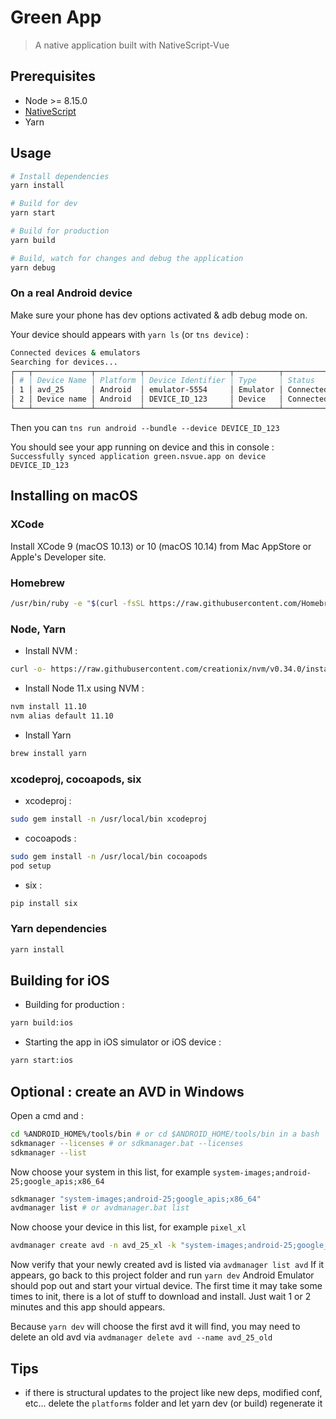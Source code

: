 # Green App

> A native application built with NativeScript-Vue

## Prerequisites

* Node >= 8.15.0
* [NativeScript](https://docs.nativescript.org/angular/start/quick-setup)
* Yarn

## Usage

```bash
# Install dependencies
yarn install

# Build for dev
yarn start

# Build for production
yarn build

# Build, watch for changes and debug the application
yarn debug
```

### On a real Android device

Make sure your phone has dev options activated & adb debug mode on.

Your device should appears with `yarn ls` (or `tns device`) :

```bash
Connected devices & emulators
Searching for devices...
┌───┬─────────────┬──────────┬───────────────────┬──────────┬───────────┐
│ # │ Device Name │ Platform │ Device Identifier │ Type     │ Status    │
│ 1 │ avd_25      │ Android  │ emulator-5554     │ Emulator │ Connected │
│ 2 │ Device name │ Android  │ DEVICE_ID_123     │ Device   │ Connected │
└───┴─────────────┴──────────┴───────────────────┴──────────┴───────────┘
```

Then you can `tns run android --bundle --device DEVICE_ID_123`

You should see your app running on device and this in console : `Successfully synced application green.nsvue.app on device DEVICE_ID_123`

## Installing on macOS

### XCode

Install XCode 9 (macOS 10.13) or 10 (macOS 10.14) from Mac AppStore or Apple's Developer site.

### Homebrew

```bash
/usr/bin/ruby -e "$(curl -fsSL https://raw.githubusercontent.com/Homebrew/install/master/install)"
```

### Node, Yarn

* Install NVM :

```bash
curl -o- https://raw.githubusercontent.com/creationix/nvm/v0.34.0/install.sh | bash
```

* Install Node 11.x using NVM :

```bash
nvm install 11.10
nvm alias default 11.10
```

* Install Yarn

```bash
brew install yarn
```

### xcodeproj, cocoapods, six

* xcodeproj :

```bash
sudo gem install -n /usr/local/bin xcodeproj
```

* cocoapods :

```bash
sudo gem install -n /usr/local/bin cocoapods
pod setup
```

* six :

```bash
pip install six
```

### Yarn dependencies

```bash
yarn install
```

## Building for iOS

* Building for production :

```bash
yarn build:ios
```

* Starting the app in iOS simulator or iOS device :

```bash
yarn start:ios
```

## Optional : create an AVD in Windows

Open a cmd and :

```bash
cd %ANDROID_HOME%/tools/bin # or cd $ANDROID_HOME/tools/bin in a bash
sdkmanager --licenses # or sdkmanager.bat --licenses
sdkmanager --list
```

Now choose your system in this list, for example `system-images;android-25;google_apis;x86_64`

```bash
sdkmanager "system-images;android-25;google_apis;x86_64"
avdmanager list # or avdmanager.bat list
```

Now choose your device in this list, for example `pixel_xl`

```bash
avdmanager create avd -n avd_25_xl -k "system-images;android-25;google_apis;x86_64" -d pixel_xl # or avdmanager.bat ...
```

Now verify that your newly created avd is listed via `avdmanager list avd`
If it appears, go back to this project folder and run `yarn dev`
Android Emulator should pop out and start your virtual device.
The first time it may take some times to init, there is a lot of stuff to download and install.
Just wait 1 or 2 minutes and this app should appears.

Because `yarn dev` will choose the first avd it will find, you may need to delete an old avd via `avdmanager delete avd --name avd_25_old`

## Tips

* if there is structural updates to the project like new deps, modified conf, etc... delete the `platforms` folder and let yarn dev (or build) regenerate it
